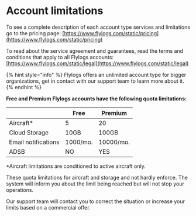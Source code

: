 # Account limitations

To see a complete description of each account type services and limitations go to the pricing page: [https://www.flylogs.com/static/pricing](https://www.flylogs.com/static/pricing)

To read about the service agreement and guarantees, read the terms and conditions that apply to all Flylogs accounts: [https://www.flylogs.com/static/legal](https://www.flylogs.com/static/legal)



{% hint style="info" %}
Flylogs offers an unlimited account type for bigger organizations, get in contact with our support team to learn more about it.
{% endhint %}

**Free and Premium Flylogs accounts have the following quota limitations:**

|                     | Free     | Premium   |
| ------------------- | -------- | --------- |
| Aircraft\*          | 5        | 20        |
| Cloud Storage       | 10GB     | 100GB     |
| Email notifications | 1000/mo. | 10000/mo. |
| ADSB                | NO       | YES       |

\*Aircraft limitations are conditioned to active aircraft only.



These quota limitations for aircraft and storage and not hardly enforce. The system will inform you about the limit being reached but will not stop your operations.

Our support team will contact you to correct the situation or increase your limits based on a commercial offer.

